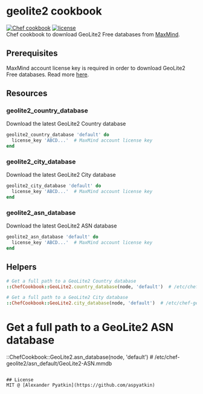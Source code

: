 # geolite2 cookbook
[![Chef cookbook](https://img.shields.io/cookbook/v/geolite2.svg?style=flat-square)]()
[![license](https://img.shields.io/github/license/aspyatkin/geolite2-cookbook.svg?style=flat-square)]()  
Chef cookbook to download GeoLite2 Free databases from [MaxMind](https://dev.maxmind.com/geoip/geoip2/geolite2/).

## Prerequisites
MaxMind account license key is required in order to download GeoLite2 Free databases. Read more [here](https://blog.maxmind.com/2019/12/18/significant-changes-to-accessing-and-using-geolite2-databases/).

## Resources

### geolite2_country_database

Download the latest GeoLite2 Country database

``` ruby
geolite2_country_database 'default' do
  license_key 'ABCD...'  # MaxMind account license key
end
```

### geolite2_city_database

Download the latest GeoLite2 City database

``` ruby
geolite2_city_database 'default' do
  license_key 'ABCD...'  # MaxMind account license key
end
```

### geolite2_asn_database

Download the latest GeoLite2 ASN database

``` ruby
geolite2_asn_database 'default' do
  license_key 'ABCD...'  # MaxMind account license key
end
```

## Helpers

``` ruby
# Get a full path to a GeoLite2 Country database
::ChefCookbook::GeoLite2.country_database(node, 'default')  # /etc/chef-geolite2/country_default/GeoLite2-Country.mmdb

# Get a full path to a GeoLite2 City database
::ChefCookbook::GeoLite2.city_database(node, 'default')  # /etc/chef-geolite2/city_default/GeoLite2-City.mmdb
```

# Get a full path to a GeoLite2 ASN database
::ChefCookbook::GeoLite2.asn_database(node, 'default')  # /etc/chef-geolite2/asn_default/GeoLite2-ASN.mmdb
```

## License
MIT @ [Alexander Pyatkin](https://github.com/aspyatkin)
